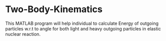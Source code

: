 # Two-Body-Kinematics
This MATLAB program will help individual to calculate Energy of outgoing particles w.r.t to angle for both light and heavy outgoing particles in elastic nuclear reaction.
